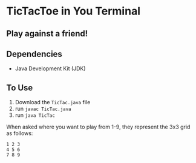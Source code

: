 # TicTacToe in You Terminal

## Play against a friend!

## Dependencies
- Java Development Kit (JDK)

## To Use
1. Download the `TicTac.java` file
2. run `javac TicTac.java`
3. run `java TicTac`

When asked where you want to play from 1-9, they represent the 3x3 grid as follows:

```
1 2 3
4 5 6
7 8 9
```
